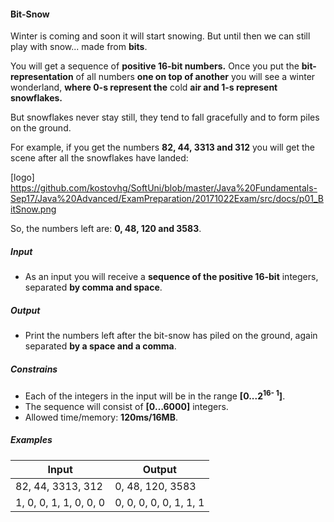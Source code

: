#### Bit-Snow

Winter is coming and soon it will start snowing. But until then we can still play with snow... made from **bits**.

You will get a sequence of **positive 16-bit numbers.** Once you put the **bit-representation** of all numbers **one on top of another** you will see a winter wonderland, **where 0-s represent the** cold **air and 1-s represent snowflakes.**

But snowflakes never stay still, they tend to fall gracefully and to form piles on the ground.

 For example, if you get the numbers **82, 44, 3313 and 312** you will get the scene after all the snowflakes have landed:

 [logo] https://github.com/kostovhg/SoftUni/blob/master/Java%20Fundamentals-Sep17/Java%20Advanced/ExamPreparation/20171022Exam/src/docs/p01_BitSnow.png

So, the numbers left are: **0, 48, 120 and 3583**. ‬‬‬‬

##### Input

- As an input you will receive a **sequence of the positive 16-bit** integers, separated **by comma and space**.

##### Output

- Print the numbers left after the bit-snow has piled on the ground, again separated **by a space and a comma**.

##### Constrains

- Each of the integers in the input will be in the range **[0...2<sup>16- 1</sup>]**.
- The sequence will consist of **[0…6000]** integers.
- Allowed time/memory: **120ms/16MB**.

##### Examples

| **Input** | **Output** |
| --- | --- |
| 82, 44, 3313, 312 | 0, 48, 120, 3583 |
| 1, 0, 0, 1, 1, 0, 0, 0 | 0, 0, 0, 0, 0, 1, 1, 1 |
